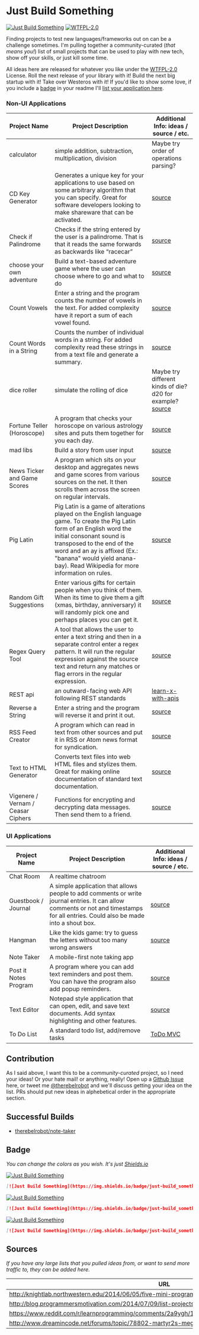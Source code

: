 # Just Build Something

[![Just Build Something](https://img.shields.io/badge/just-build_something-blue.svg?style=flat-square)](https://github.com/therebelrobot/justbuildsomething) [![WTFPL-2.0](https://img.shields.io/badge/license-WTFPL--2.0-blue.svg?style=flat-square)](https://tldrlegal.com/license/do-wtf-you-want-to-public-license-v2-(wtfpl-2.0))

Finding projects to test new languages/frameworks out on can be a challenge sometimes. I'm pulling together a community-curated (*that means you!*) list of small projects that can be used to play with new tech, show off your skills, or just kill some time. 

All ideas here are released for whatever you like under the [WTFPL-2.0](https://tldrlegal.com/license/do-wtf-you-want-to-public-license-v2-(wtfpl-2.0)) License. Roll the next release of your library with it! Build the next big startup with it! Take over Westeros with it! If you'd like to show some love, if you include a [badge](#badge) in your readme I'll [list your application here](#successful-builds).

### Non-UI Applications

Project Name | Project Description | Additional Info: ideas / source / etc.
------------ | ------------------- | ---------------
calculator | simple addition, subtraction, multiplication, division | Maybe try order of operations parsing?
CD Key Generator | Generates a unique key for your applications to use based on some arbitrary algorithm that you can specify. Great for software developers looking to make shareware that can be activated. | [source](http://www.dreamincode.net/forums/topic/78802-martyr2s-mega-project-ideas-list/)
Check if Palindrome | Checks if the string entered by the user is a palindrome. That is that it reads the same forwards as backwards like “racecar” | [source](http://www.dreamincode.net/forums/topic/78802-martyr2s-mega-project-ideas-list/)
choose your own adventure | Build a text-based adventure game where the user can choose where to go and what to do | [source](http://knightlab.northwestern.edu/2014/06/05/five-mini-programming-projects-for-the-python-beginner/)
Count Vowels | Enter a string and the program counts the number of vowels in the text. For added complexity have it report a sum of each vowel found. | [source](http://www.dreamincode.net/forums/topic/78802-martyr2s-mega-project-ideas-list/)
Count Words in a String | Counts the number of individual words in a string. For added complexity read these strings in from a text file and generate a summary. | [source](http://www.dreamincode.net/forums/topic/78802-martyr2s-mega-project-ideas-list/)
dice roller | simulate the rolling of dice | Maybe try different kinds of die? d20 for example? [source](http://knightlab.northwestern.edu/2014/06/05/five-mini-programming-projects-for-the-python-beginner/)
Fortune Teller (Horoscope) | A program that checks your horoscope on various astrology sites and puts them together for you each day. | [source](http://www.dreamincode.net/forums/topic/78802-martyr2s-mega-project-ideas-list/)
mad libs | Build a story from user input | [source](http://knightlab.northwestern.edu/2014/06/05/five-mini-programming-projects-for-the-python-beginner/)
News Ticker and Game Scores | A program which sits on your desktop and aggregates news and game scores from various sources on the net. It then scrolls them across the screen on regular intervals. | [source](http://www.dreamincode.net/forums/topic/78802-martyr2s-mega-project-ideas-list/)
Pig Latin | Pig Latin is a game of alterations played on the English language game. To create the Pig Latin form of an English word the initial consonant sound is transposed to the end of the word and an ay is affixed (Ex.: "banana" would yield anana-bay). Read Wikipedia for more information on rules. | [source](http://www.dreamincode.net/forums/topic/78802-martyr2s-mega-project-ideas-list/)
Random Gift Suggestions | Enter various gifts for certain people when you think of them. When its time to give them a gift (xmas, birthday, anniversary) it will randomly pick one and perhaps places you can get it. | [source](http://www.dreamincode.net/forums/topic/78802-martyr2s-mega-project-ideas-list/)
Regex Query Tool | A tool that allows the user to enter a text string and then in a separate control enter a regex pattern. It will run the regular expression against the source text and return any matches or flag errors in the regular expression. | [source](http://www.dreamincode.net/forums/topic/78802-martyr2s-mega-project-ideas-list/)
REST api | an outward-facing web API following REST standards | [learn-x-with-apis](https://github.com/therebelrobot/learn-x-with-apis)
Reverse a String | Enter a string and the program will reverse it and print it out. | [source](http://www.dreamincode.net/forums/topic/78802-martyr2s-mega-project-ideas-list/)
RSS Feed Creator | A program which can read in text from other sources and put it in RSS or Atom news format for syndication. | [source](http://www.dreamincode.net/forums/topic/78802-martyr2s-mega-project-ideas-list/)
Text to HTML Generator | Converts text files into web HTML files and stylizes them. Great for making online documentation of standard text documentation. | [source](http://www.dreamincode.net/forums/topic/78802-martyr2s-mega-project-ideas-list/)
Vigenere / Vernam / Ceasar Ciphers | Functions for encrypting and decrypting data messages. Then send them to a friend. | [source](http://www.dreamincode.net/forums/topic/78802-martyr2s-mega-project-ideas-list/)


### UI Applications

Project Name | Project Description | Additional Info: ideas / source / etc.
------------ | ------------------- | ---------------
Chat Room | A realtime chatroom | 
Guestbook / Journal | A simple application that allows people to add comments or write journal entries. It can allow comments or not and timestamps for all entries. Could also be made into a shout box. | [source](http://www.dreamincode.net/forums/topic/78802-martyr2s-mega-project-ideas-list/)
Hangman | Like the kids game: try to guess the letters without too many wrong answers | [source](http://knightlab.northwestern.edu/2014/06/05/five-mini-programming-projects-for-the-python-beginner/)
Note Taker | A mobile-first note taking app | 
Post it Notes Program | A program where you can add text reminders and post them. You can have the program also add popup reminders. | [source](http://www.dreamincode.net/forums/topic/78802-martyr2s-mega-project-ideas-list/)
Text Editor | Notepad style application that can open, edit, and save text documents. Add syntax highlighting and other features. | [source](http://www.dreamincode.net/forums/topic/78802-martyr2s-mega-project-ideas-list/)
To Do List | A standard todo list, add/remove tasks | [ToDo MVC](http://todomvc.com/)

## Contribution

As I said above, I want this to be a *community-curated* project, so I need your ideas! Or your hate mail! or anything, really! Open up a [Github Issue](https://github.com/therebelrobot/justbuildsomething/issues/new) here, or tweet me [@therebelrobot](https://twitter.com/therebelrobot) and we'll discuss getting your idea on the list. PRs should put new ideas in alphebetical order in the appropriate section.

## Successful Builds

- [therebelrobot/note-taker](https://github.com/therebelrobot/note-taker)

## Badge

*You can change the colors as you wish. It's just [Shields.io](http://shields.io/#your-badge)*

[![Just Build Something](https://img.shields.io/badge/just-build_something-blue.svg?style=plastic)](https://github.com/therebelrobot/justbuildsomething)

```markdown
[![Just Build Something](https://img.shields.io/badge/just-build_something-blue.svg?style=plastic)](https://github.com/therebelrobot/justbuildsomething)
```

[![Just Build Something](https://img.shields.io/badge/just-build_something-blue.svg?style=flat)](https://github.com/therebelrobot/justbuildsomething)

```markdown
[![Just Build Something](https://img.shields.io/badge/just-build_something-blue.svg?style=flat)](https://github.com/therebelrobot/justbuildsomething)
```

[![Just Build Something](https://img.shields.io/badge/just-build_something-blue.svg?style=flat-square)](https://github.com/therebelrobot/justbuildsomething)

```markdown
[![Just Build Something](https://img.shields.io/badge/just-build_something-blue.svg?style=flat-square)](https://github.com/therebelrobot/justbuildsomething)
```
## Sources

*If you have any large lists that you pulled ideas from, or want to send more traffic to, they can be added here.*

| URL |
| --- |
| http://knightlab.northwestern.edu/2014/06/05/five-mini-programming-projects-for-the-python-beginner/ |
| http://blog.programmersmotivation.com/2014/07/09/list-projects/ |
| https://www.reddit.com/r/learnprogramming/comments/2a9ygh/1000_beginner_programming_projects_xpost/ |
| http://www.dreamincode.net/forums/topic/78802-martyr2s-mega-project-ideas-list/ |
